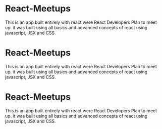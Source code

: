 # React-Meetups
This is an app built entirely with react were React Developers Plan to meet up.
it was built using all basics and advanced concepts of react using javascript, JSX and CSS.

# React-Meetups
This is an app built entirely with react were React Developers Plan to meet up.
it was built using all basics and advanced concepts of react using javascript, JSX and CSS.

# React-Meetups
This is an app built entirely with react were React Developers Plan to meet up.
it was built using all basics and advanced concepts of react using javascript, JSX and CSS.

